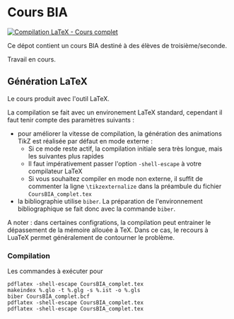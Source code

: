 # Cours BIA
[![Compilation LaTeX - Cours complet](https://github.com/cvermot/coursBia/actions/workflows/compilLatex.yml/badge.svg)](https://github.com/cvermot/coursBia/actions/workflows/compilLatex.yml)

Ce dépot contient un cours BIA destiné à des élèves de troisième/seconde.

Travail en cours.

## Génération LaTeX
Le cours produit avec l'outil LaTeX.

La compilation se fait avec un environement LaTeX standard, cependant il faut tenir compte des paramètres suivants :
- pour améliorer la vitesse de compilation, la génération des animations TikZ est réalisée par défaut en mode externe :
  - Si ce mode reste actif, la compilation initiale sera très longue, mais les suivantes plus rapides
  - Il faut impérativement passer l'option `-shell-escape` à votre compilateur LaTeX
  - Si vous souhaitez compiler en mode non externe, il suffit de commenter la ligne `\tikzexternalize` dans la préambule du fichier `CoursBIA_complet.tex`
- la bibliographie utilise `biber`. La préparation de l'environnement bibliographique se fait donc avec la commande `biber`.

A noter : dans certaines configrations, la compilation peut entrainer le dépassement de la mémoire allouée à TeX. Dans ce cas, le recours à LuaTeX permet généralement de contourner le problème.

### Compilation
Les commandes à exécuter pour 

```
pdflatex -shell-escape CoursBIA_complet.tex
makeindex %.glo -t %.glg -s %.ist -o %.gls
biber CoursBIA_complet.bcf
pdflatex -shell-escape CoursBIA_complet.tex
pdflatex -shell-escape CoursBIA_complet.tex
```

